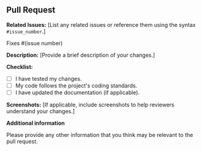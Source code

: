 ## Pull Request

**Related Issues:**
[List any related issues or reference them using the syntax `#issue_number`.]

Fixes #(issue number)

**Description:**
[Provide a brief description of your changes.]

**Checklist:**
- [ ] I have tested my changes.
- [ ] My code follows the project's coding standards.
- [ ] I have updated the documentation (if applicable).

**Screenshots:**
[If applicable, include screenshots to help reviewers understand your changes.]

**Additional information** <!-- Optional -->

Please provide any other information that you think may be relevant to the pull request.